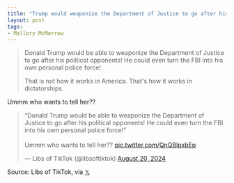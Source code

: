 ```yaml
---
title: "Trump would weaponize the Department of Justice to go after his political opponents"
layout: post
tags:
- Mallory McMorrow
---
```


> Donald Trump would be able to weaponize the Department of Justice to go after his political opponents! He could even turn the FBI into his own personal police force!
>
> That is not how it works in America. That's how it works in dictatorships.

Ummm who wants to tell her??

<blockquote class="twitter-tweet"><p lang="en" dir="ltr">“Donald Trump would be able to weaponize the Department of Justice to go after his political opponents! He could even turn the FBI into his own personal police force!”<br /><br />Ummm who wants to tell her?? <a href="https://t.co/QnQBlpxbEp">pic.twitter.com/QnQBlpxbEp</a></p>&mdash; Libs of TikTok (@libsoftiktok) <a href="https://twitter.com/libsoftiktok/status/1825703343316152728?ref_src=twsrc%5Etfw">August 20, 2024</a></blockquote> <script async src="https://platform.twitter.com/widgets.js" charset="utf-8"></script>

Source: Libs of TikTok, via [𝕏](https://x.com)
